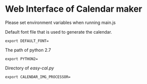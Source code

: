 # Web Interface of Calendar maker

Please set environment variables when running main.js

Default font file that is used to generate the calendar.

    export DEFAULT_FONT=

The path of python 2.7

    export PYTHON2=

Directory of _easy-cal.py_

    export CALENDAR_IMG_PROCESSOR=
